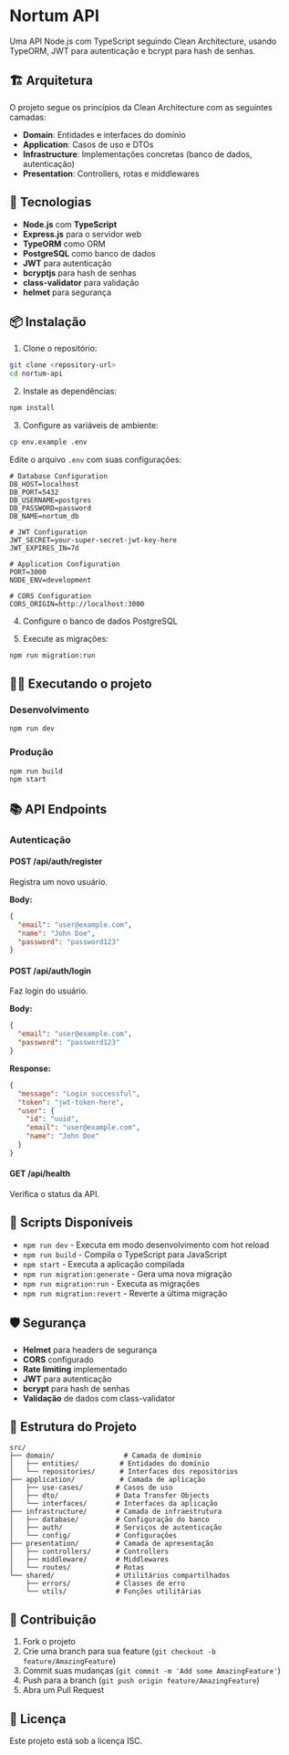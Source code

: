 # Nortum API

Uma API Node.js com TypeScript seguindo Clean Architecture, usando TypeORM, JWT para autenticação e bcrypt para hash de senhas.

## 🏗️ Arquitetura

O projeto segue os princípios da Clean Architecture com as seguintes camadas:

- **Domain**: Entidades e interfaces do domínio
- **Application**: Casos de uso e DTOs
- **Infrastructure**: Implementações concretas (banco de dados, autenticação)
- **Presentation**: Controllers, rotas e middlewares

## 🚀 Tecnologias

- **Node.js** com **TypeScript**
- **Express.js** para o servidor web
- **TypeORM** como ORM
- **PostgreSQL** como banco de dados
- **JWT** para autenticação
- **bcryptjs** para hash de senhas
- **class-validator** para validação
- **helmet** para segurança

## 📦 Instalação

1. Clone o repositório:

```bash
git clone <repository-url>
cd nortum-api
```

2. Instale as dependências:

```bash
npm install
```

3. Configure as variáveis de ambiente:

```bash
cp env.example .env
```

Edite o arquivo `.env` com suas configurações:

```env
# Database Configuration
DB_HOST=localhost
DB_PORT=5432
DB_USERNAME=postgres
DB_PASSWORD=password
DB_NAME=nortum_db

# JWT Configuration
JWT_SECRET=your-super-secret-jwt-key-here
JWT_EXPIRES_IN=7d

# Application Configuration
PORT=3000
NODE_ENV=development

# CORS Configuration
CORS_ORIGIN=http://localhost:3000
```

4. Configure o banco de dados PostgreSQL

5. Execute as migrações:

```bash
npm run migration:run
```

## 🏃‍♂️ Executando o projeto

### Desenvolvimento

```bash
npm run dev
```

### Produção

```bash
npm run build
npm start
```

## 📚 API Endpoints

### Autenticação

#### POST /api/auth/register

Registra um novo usuário.

**Body:**

```json
{
  "email": "user@example.com",
  "name": "John Doe",
  "password": "password123"
}
```

#### POST /api/auth/login

Faz login do usuário.

**Body:**

```json
{
  "email": "user@example.com",
  "password": "password123"
}
```

**Response:**

```json
{
  "message": "Login successful",
  "token": "jwt-token-here",
  "user": {
    "id": "uuid",
    "email": "user@example.com",
    "name": "John Doe"
  }
}
```

#### GET /api/health

Verifica o status da API.

## 🔧 Scripts Disponíveis

- `npm run dev` - Executa em modo desenvolvimento com hot reload
- `npm run build` - Compila o TypeScript para JavaScript
- `npm start` - Executa a aplicação compilada
- `npm run migration:generate` - Gera uma nova migração
- `npm run migration:run` - Executa as migrações
- `npm run migration:revert` - Reverte a última migração

## 🛡️ Segurança

- **Helmet** para headers de segurança
- **CORS** configurado
- **Rate limiting** implementado
- **JWT** para autenticação
- **bcrypt** para hash de senhas
- **Validação** de dados com class-validator

## 📁 Estrutura do Projeto

```
src/
├── domain/                 # Camada de domínio
│   ├── entities/          # Entidades do domínio
│   └── repositories/      # Interfaces dos repositórios
├── application/           # Camada de aplicação
│   ├── use-cases/        # Casos de uso
│   ├── dto/              # Data Transfer Objects
│   └── interfaces/       # Interfaces da aplicação
├── infrastructure/       # Camada de infraestrutura
│   ├── database/         # Configuração do banco
│   ├── auth/             # Serviços de autenticação
│   └── config/           # Configurações
├── presentation/         # Camada de apresentação
│   ├── controllers/      # Controllers
│   ├── middleware/       # Middlewares
│   └── routes/           # Rotas
└── shared/               # Utilitários compartilhados
    ├── errors/           # Classes de erro
    └── utils/            # Funções utilitárias
```

## 🤝 Contribuição

1. Fork o projeto
2. Crie uma branch para sua feature (`git checkout -b feature/AmazingFeature`)
3. Commit suas mudanças (`git commit -m 'Add some AmazingFeature'`)
4. Push para a branch (`git push origin feature/AmazingFeature`)
5. Abra um Pull Request

## 📄 Licença

Este projeto está sob a licença ISC.

